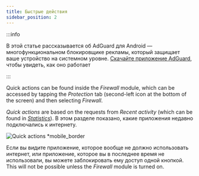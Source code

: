 ```yaml
---
title: Быстрые действия
sidebar_position: 2
---
```


:::info

В этой статье рассказывается об AdGuard для Android — многофункциональном блокировщике рекламы, который защищает ваше устройство на системном уровне. [Скачайте приложение AdGuard](https://agrd.io/download-kb-adblock), чтобы увидеть, как оно работает

:::

Quick actions can be found inside the _Firewall_ module, which can be accessed by tapping the _Protection_ tab (second-left icon at the bottom of the screen) and then selecting _Firewall_.

_Quick actions_ are based on the requests from _Recent activity_ (which can be found in [_Statistics_](/adguard-for-android/features/statistics)). В этом разделе показано, какие приложения недавно подключались к интернету.

![Quick actions \*mobile\_border](https://cdn.adtidy.org/blog/new/yigrfquick_actions.png)

Если вы видите приложение, которое вообще не должно использовать интернет, или приложение, которое вы в последнее время не использовали, вы можете заблокировать ему доступ одной кнопкой. This will not be possible unless the _Firewall_ module is turned on.
